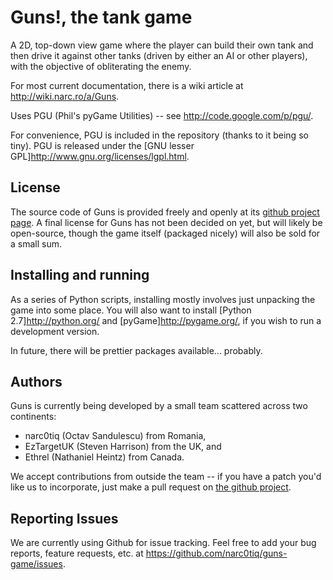 Guns!, the tank game
====================

A 2D, top-down view game where the player can build their own tank and then
drive it against other tanks (driven by either an AI or other players), with
the objective of obliterating the enemy.

For most current documentation, there is a wiki article at
<http://wiki.narc.ro/a/Guns>.

Uses PGU (Phil's pyGame Utilities) -- see <http://code.google.com/p/pgu/>.

For convenience, PGU is included in the repository (thanks to it being so
tiny). PGU is released under the [GNU lesser GPL]<http://www.gnu.org/licenses/lgpl.html>.

License
-------

The source code of Guns is provided freely and openly at its [github project page][origin].
A final license for Guns has not been decided on yet, but will likely be
open-source, though the game itself (packaged nicely) will also be sold for a
small sum.

Installing and running
----------------------

As a series of Python scripts, installing mostly involves just unpacking the
game into some place. You will also want to install [Python 2.7]<http://python.org/> and [pyGame]<http://pygame.org/>,
if you wish to run a development version.

In future, there will be prettier packages available... probably.

Authors
-------

Guns is currently being developed by a small team scattered across two
continents:

* narc0tiq (Octav Sandulescu) from Romania,
* EzTargetUK (Steven Harrison) from the UK, and
* Ethrel (Nathaniel Heintz) from Canada.

We accept contributions from outside the team -- if you have a patch you'd like
us to incorporate, just make a pull request on [the github project][origin].

Reporting Issues
----------------

We are currently using Github for issue tracking. Feel free to add your bug
reports, feature requests, etc. at <https://github.com/narc0tiq/guns-game/issues>.


[origin]: https://github.com/narc0tiq/guns-game/
